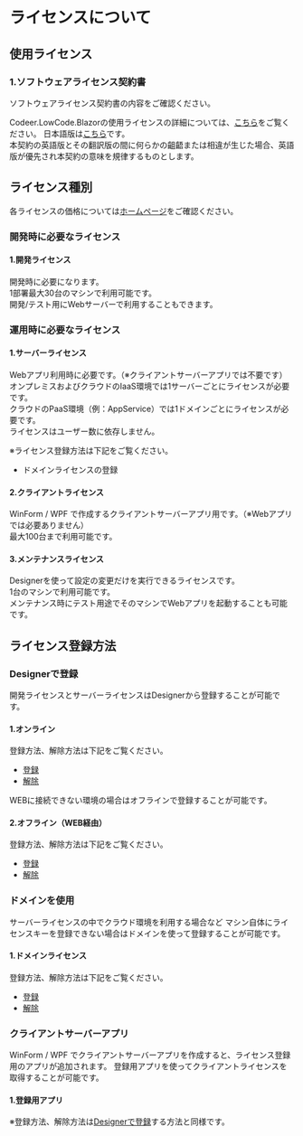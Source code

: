 # ライセンスについて
## 使用ライセンス

### 1.ソフトウェアライセンス契約書

ソフトウェアライセンス契約書の内容をご確認ください。 

Codeer.LowCode.Blazorの使用ライセンスの詳細については、[こちら](https://www.nuget.org/packages/Codeer.LowCode.Blazor/1.0.9/License)をご覧ください。
日本語版は[こちら](../LicenseJP.md)です。  
本契約の英語版とその翻訳版の間に何らかの齟齬または相違が生じた場合、英語版が優先され本契約の意味を規律するものとします。

## ライセンス種別

各ライセンスの価格については[ホームページ](https://www.codeer.co.jp/LowCode#)をご確認ください。

### 開発時に必要なライセンス
#### 1.開発ライセンス
開発時に必要になります。  
1部署最大30台のマシンで利用可能です。  
開発/テスト用にWebサーバーで利用することもできます。

### 運用時に必要なライセンス
#### 1.サーバーライセンス
Webアプリ利用時に必要です。（※クライアントサーバーアプリでは不要です）  
オンプレミスおよびクラウドのIaaS環境では1サーバーごとにライセンスが必要です。  
クラウドのPaaS環境（例：AppService）では1ドメインごとにライセンスが必要です。  
ライセンスはユーザー数に依存しません。

※ライセンス登録方法は下記をご覧ください。
- ドメインライセンスの登録

#### 2.クライアントライセンス
WinForm / WPF で作成するクライアントサーバーアプリ用です。（※Webアプリでは必要ありません）  
最大100台まで利用可能です。

#### 3.メンテナンスライセンス
Designerを使って設定の変更だけを実行できるライセンスです。  
1台のマシンで利用可能です。  
メンテナンス時にテスト用途でそのマシンでWebアプリを起動することも可能です。

## ライセンス登録方法
### Designerで登録

開発ライセンスとサーバーライセンスはDesignerから登録することが可能です。

#### 1.オンライン
登録方法、解除方法は下記をご覧ください。
- [登録](license_online_registration.md)
- [解除](license_online_cancellation.md)

WEBに接続できない環境の場合はオフラインで登録することが可能です。

#### 2.オフライン（WEB経由）
登録方法、解除方法は下記をご覧ください。
- [登録](license_web_registration.md)
- [解除](license_web_cancellation.md)

### ドメインを使用
サーバーライセンスの中でクラウド環境を利用する場合など
マシン自体にライセンスキーを登録できない場合はドメインを使って登録することが可能です。

#### 1.ドメインライセンス
登録方法、解除方法は下記をご覧ください。
- [登録](domain_license_registration.md)
- [解除](domain_license_cancellation.md)

### クライアントサーバーアプリ

WinForm / WPF でクライアントサーバーアプリを作成すると、ライセンス登録用のアプリが追加されます。 
登録用アプリを使ってクライアントライセンスを取得することが可能です。

#### 1.登録用アプリ
※登録方法、解除方法は[Designerで登録](#designerで登録)する方法と同様です。


